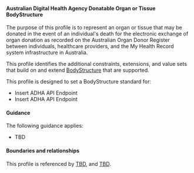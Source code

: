 #### Australian Digital Health Agency Donatable Organ or Tissue BodyStructure
The purpose of this profile is to represent an organ or tissue that may be donated in the event of an individual's death for the electronic exchange of organ donation as recorded on the Australian Organ Donor Register between individuals, healthcare providers, and the My Health Record system infrastructure in Australia.

This profile identifies the additional constraints, extensions, and value sets that build on and extend [BodyStructure](http://hl7.org/fhir/R4/bodystructure.html) that are supported. 

This profile is designed to set a BodyStructure standard for:
* Insert ADHA API Endpoint
* Insert ADHA API Endpoint

#### Guidance
The following guidance applies:
* TBD

#### Boundaries and relationships
This profile is referenced by 
[TBD](StructureDefinition-TBD-1.html), and 
[TBD](StructureDefinition-TBD-1.html).